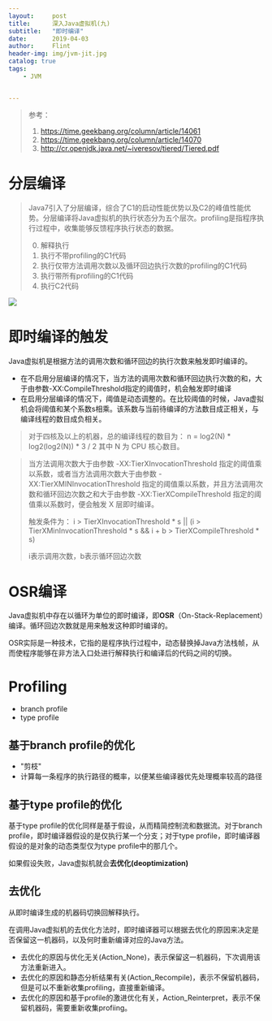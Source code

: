 ```yaml
---
layout:     post
title:      深入Java虚拟机(九)
subtitle:   "即时编译"
date:       2019-04-03
author:     Flint
header-img: img/jvm-jit.jpg
catalog: true
tags:
    - JVM


---
```


> 参考：
>
> 1. <https://time.geekbang.org/column/article/14061>
> 2. <https://time.geekbang.org/column/article/14070>
> 3. <http://cr.openjdk.java.net/~iveresov/tiered/Tiered.pdf>

# 分层编译

>  Java7引入了分层编译，综合了C1的启动性能优势以及C2的峰值性能优势。分层编译将Java虚拟机的执行状态分为五个层次。profiling是指程序执行过程中，收集能够反馈程序执行状态的数据。
>
> 0. 解释执行
> 1. 执行不带profiling的C1代码
> 2. 执行仅带方法调用次数以及循环回边执行次数的profiling的C1代码
> 3. 执行带所有profiling的C1代码
> 4. 执行C2代码

![](<https://static001.geekbang.org/resource/image/c5/e5/c503010c157b7db7596893633b624fe5.png>)

# 即时编译的触发

Java虚拟机是根据方法的调用次数和循环回边的执行次数来触发即时编译的。

* 在不启用分层编译的情况下，当方法的调用次数和循环回边执行次数的和，大于由参数-XX:CompileThreshold指定的阈值时，机会触发即时编译
* 在启用分层编译的情况下，阈值是动态调整的。在比较阈值的时候，Java虚拟机会将阈值和某个系数s相乘。该系数与当前待编译的方法数目成正相关，与编译线程的数目成负相关。

> 对于四核及以上的机器，总的编译线程的数目为：
> n = log2(N) * log2(log2(N)) * 3 / 2
> 其中 N 为 CPU 核心数目。

> 当方法调用次数大于由参数 -XX:TierXInvocationThreshold 指定的阈值乘以系数，或者当方法调用次数大于由参数 -XX:TierXMINInvocationThreshold 指定的阈值乘以系数，并且方法调用次数和循环回边次数之和大于由参数 -XX:TierXCompileThreshold 指定的阈值乘以系数时，便会触发 X 层即时编译。
>
> 触发条件为：
> i > TierXInvocationThreshold * s || (i > TierXMinInvocationThreshold * s  && i + b > TierXCompileThreshold * s)
>
> i表示调用次数，b表示循环回边次数

# OSR编译

Java虚拟机中存在以循环为单位的即时编译，即**OSR**（On-Stack-Replacement）编译。循环回边次数就是用来触发这种即时编译的。

OSR实际是一种技术，它指的是程序执行过程中，动态替换掉Java方法栈帧，从而使程序能够在非方法入口处进行解释执行和编译后的代码之间的切换。

# Profiling

* branch profile
* type profile

## 基于branch profile的优化

* "剪枝"
* 计算每一条程序的执行路径的概率，以便某些编译器优先处理概率较高的路径

## 基于type profile的优化

基于type profile的优化同样是基于假设，从而精简控制流和数据流。对于branch profile，即时编译器假设的是仅执行某一个分支；对于type profile，即时编译器假设的是对象的动态类型仅为type profile中的那几个。

如果假设失败，Java虚拟机就会**去优化(deoptimization)**

## 去优化

从即时编译生成的机器码切换回解释执行。

在调用Java虚拟机的去优化方法时，即时编译器可以根据去优化的原因来决定是否保留这一机器码，以及何时重新编译对应的Java方法。

* 去优化的原因与优化无关(Action_None)，表示保留这一机器码，下次调用该方法重新进入。
* 去优化的原因和静态分析结果有关(Action_Recompile)，表示不保留机器码，但是可以不重新收集profiling，直接重新编译。
* 去优化的原因和基于profile的激进优化有关，Action_Reinterpret，表示不保留机器码，需要重新收集profiing。


